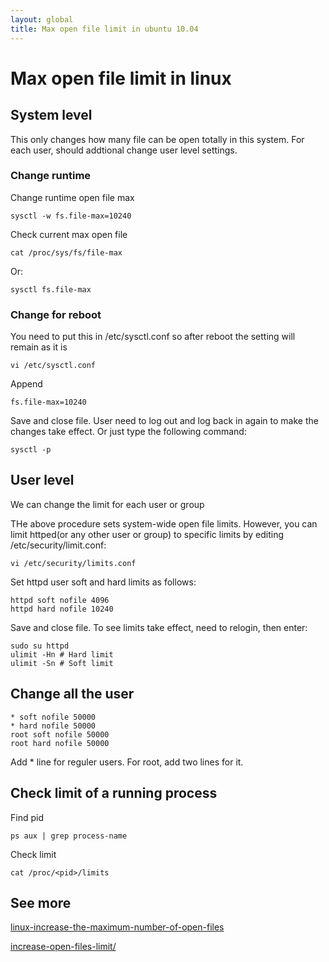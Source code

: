 ```yaml
---
layout: global
title: Max open file limit in ubuntu 10.04
---
```


# Max open file limit in linux

## System level

This only changes how many file can be open totally in this system. For each user, should addtional change user level settings.

### Change runtime

Change runtime open file max

    sysctl -w fs.file-max=10240

Check current max open file

    cat /proc/sys/fs/file-max

Or:

	sysctl fs.file-max

### Change for reboot

You need to put this in /etc/sysctl.conf so after reboot the setting will remain as it is

	vi /etc/sysctl.conf
	
Append

	fs.file-max=10240
	
Save and close file. User need to log out and log back in again to make the changes take effect. Or just type the following command:

	sysctl -p

## User level

We can change the limit for each user or group

THe above procedure sets system-wide open file limits. However, you can limit httped(or any other user or group) to specific limits by editing /etc/security/limit.conf:

	vi /etc/security/limits.conf

Set httpd user soft and hard limits as follows:

	httpd soft nofile 4096
	httpd hard nofile 10240

Save and close file. To see limits take effect, need to relogin, then enter:

	sudo su httpd
	ulimit -Hn # Hard limit
	ulimit -Sn # Soft limit


## Change all the user

    * soft nofile 50000
    * hard nofile 50000
    root soft nofile 50000
    root hard nofile 50000

Add * line for reguler users. For root, add two lines for it.

## Check limit of a running process

Find pid

	ps aux | grep process-name

Check limit

	cat /proc/<pid>/limits


## See more

[linux-increase-the-maximum-number-of-open-files](http://www.cyberciti.biz/faq/linux-increase-the-maximum-number-of-open-files/)

[increase-open-files-limit/](https://rtcamp.com/tutorials/linux/increase-open-files-limit/)


